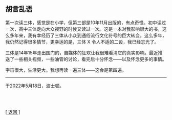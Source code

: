 ## 胡言乱语

第一次读三体，感觉是在小学，但第三部是10年11月出版的，有点奇怪。初中读过一次，高中三体走向大众视野的时候又读过一次。这是一本对我影响很大的书，这么多年来，我有幸经历了三体从小众到通俗流行文化符号的巨大转变。这么多年，我仍然记得很多情节，更幸运的是，三体 X 令人不适的二设，我已经忘光了。

三体是14年15年走出国门的，自媒体的狂欢让我很难看清它的真实影响。最近推送了一些相关视频，一些油管的讨论，看完后十分怀念——以及怀念更多的事情。

宇宙很大，生活更大。我想再读一遍三体——这会是第四遍。

------

于2022年5月18日，波士顿。

<br>

<br>

[[ 返回 ]](../../../../sites/proses/多余的话.md)
